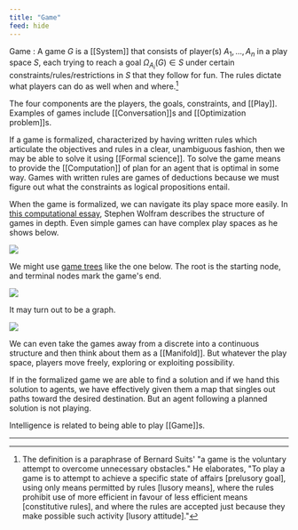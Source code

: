```yaml
---
title: "Game"
feed: hide
---
```


Game
: A game $G$ is a [[System]] that consists of player(s) $A_1, \dots, A_n$ in a play space $S$, each trying to reach a goal $\Omega_{A_i}(G) \in S$ under certain constraints/rules/restrictions in $S$ that they follow for fun. The rules dictate what players can do as well when and where.[^suits]

The four components are the players, the goals, constraints, and [[Play]]. Examples of games include [[Conversation]]s and [[Optimization problem]]s. 

If a game is formalized, characterized by having written rules which articulate the objectives and rules in a clear, unambiguous fashion, then we may be able to solve it using [[Formal science]]. To solve the game means to provide the [[Computation]] of plan for an agent that is optimal in some way. Games with written rules are games of deductions because we must figure out what the constraints as logical propositions entail.

When the game is formalized, we can navigate its play space more easily. In [this computational essay](https://writings.stephenwolfram.com/2022/06/games-and-puzzles-as-multicomputational-systems/), Stephen Wolfram describes the structure of games in depth. Even simple games can have complex play spaces as he shows below.

![](https://content.wolfram.com/uploads/sites/43/2022/06/multiway-hero-final-2.png)

We might use [game trees](https://en.wikipedia.org/wiki/Game_tree) like the one below. The root is the starting node, and terminal nodes mark the game's end.

![](https://content.wolfram.com/uploads/sites/43/2022/06/sw060722tttimg2.png)

It may turn out to be a graph.

![](https://content.wolfram.com/uploads/sites/43/2022/06/sw060722tttimg21.png)

We can even take the games away from a discrete into a continuous structure and then think about them as a [[Manifold]]. But whatever the play space, players move freely, exploring or exploiting possibility.

If in the formalized game we are able to find a solution and if we hand this solution to agents, we have effectively given them a map that singles out paths toward the desired destination. But an agent following a planned solution is not playing.

Intelligence is related to being able to play [[Game]]s. 

---
[^suits]: The definition is a paraphrase of Bernard Suits' "a game is the voluntary attempt to overcome unnecessary obstacles." He elaborates, "To play a game is to attempt to achieve a specific state of affairs [prelusory goal], using only means permitted by rules [lusory means], where the rules prohibit use of more efficient in favour of less efficient means [constitutive rules], and where the rules are accepted just because they make possible such activity [lusory attitude]."